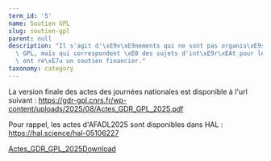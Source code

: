 ```yaml
---
term_id: '5'
name: Soutien GPL
slug: soutien-gpl
parent: null
description: "Il s'agit d'\xE9v\xE9nements qui ne sont pas organis\xE9s par le GDR\
  \ GPL, mais qui correspondent \xE0 des sujets d'int\xE9r\xEAt pour le GDR et qui\
  \ ont re\xE7u un soutien financier."
taxonomy: category
---
```


La version finale des actes des journées nationales est disponible à l'url suivant : <https://gdr-gpl.cnrs.fr/wp-content/uploads/2025/08/Actes_GDR_GPL_2025.pdf>

Pour rappel, les actes d'AFADL2025 sont disponibles dans HAL : <https://hal.science/hal-05106227>

[Actes_GDR_GPL_2025](https://gdr-gpl.cnrs.fr/wp-content/uploads/2025/08/Actes_GDR_GPL_2025.pdf)[Download](https://gdr-gpl.cnrs.fr/wp-content/uploads/2025/08/Actes_GDR_GPL_2025.pdf)
